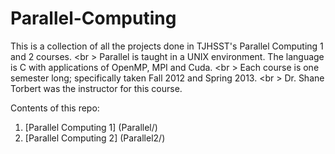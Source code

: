 Parallel-Computing
==================

This is a collection of all the projects done in TJHSST's Parallel Computing 1 and 2 courses. <br \>
Parallel is taught in a UNIX environment. The language is C with applications of OpenMP, MPI and Cuda. <br \>
Each course is one semester long; specifically taken Fall 2012 and Spring 2013. <br \>
Dr. Shane Torbert was the instructor for this course.

Contents of this repo:

1. [Parallel Computing 1] (Parallel/)
2. [Parallel Computing 2] (Parallel2/)
